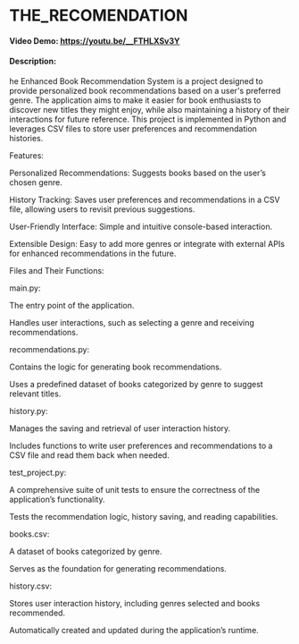 # THE_RECOMENDATION
#### Video Demo:  https://youtu.be/__FTHLXSv3Y
#### Description:
he Enhanced Book Recommendation System is a project designed to provide personalized book recommendations based on a user's preferred genre. The application aims to make it easier for book enthusiasts to discover new titles they might enjoy, while also maintaining a history of their interactions for future reference. This project is implemented in Python and leverages CSV files to store user preferences and recommendation histories.

Features:

Personalized Recommendations: Suggests books based on the user’s chosen genre.

History Tracking: Saves user preferences and recommendations in a CSV file, allowing users to revisit previous suggestions.

User-Friendly Interface: Simple and intuitive console-based interaction.

Extensible Design: Easy to add more genres or integrate with external APIs for enhanced recommendations in the future.

Files and Their Functions:

main.py:

The entry point of the application.

Handles user interactions, such as selecting a genre and receiving recommendations.

recommendations.py:

Contains the logic for generating book recommendations.

Uses a predefined dataset of books categorized by genre to suggest relevant titles.

history.py:

Manages the saving and retrieval of user interaction history.

Includes functions to write user preferences and recommendations to a CSV file and read them back when needed.

test_project.py:

A comprehensive suite of unit tests to ensure the correctness of the application’s functionality.

Tests the recommendation logic, history saving, and reading capabilities.

books.csv:

A dataset of books categorized by genre.

Serves as the foundation for generating recommendations.

history.csv:

Stores user interaction history, including genres selected and books recommended.

Automatically created and updated during the application’s runtime.